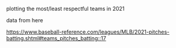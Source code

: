 plotting the most/least respectful teams in 2021

data from here

https://www.baseball-reference.com/leagues/MLB/2021-pitches-batting.shtml#teams_pitches_batting::17
